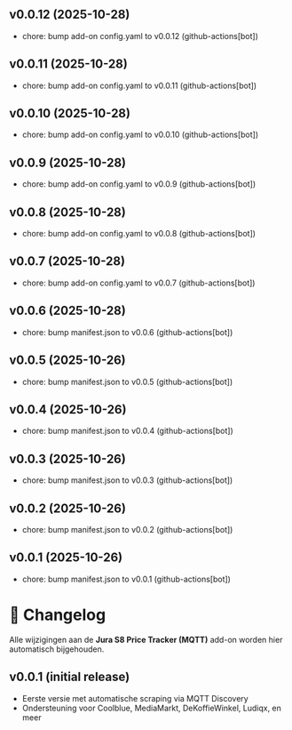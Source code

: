 ## v0.0.12 (2025-10-28)

- chore: bump add-on config.yaml to v0.0.12 (github-actions[bot])

## v0.0.11 (2025-10-28)

- chore: bump add-on config.yaml to v0.0.11 (github-actions[bot])

## v0.0.10 (2025-10-28)

- chore: bump add-on config.yaml to v0.0.10 (github-actions[bot])

## v0.0.9 (2025-10-28)

- chore: bump add-on config.yaml to v0.0.9 (github-actions[bot])

## v0.0.8 (2025-10-28)

- chore: bump add-on config.yaml to v0.0.8 (github-actions[bot])

## v0.0.7 (2025-10-28)

- chore: bump add-on config.yaml to v0.0.7 (github-actions[bot])

## v0.0.6 (2025-10-28)

- chore: bump manifest.json to v0.0.6 (github-actions[bot])

## v0.0.5 (2025-10-26)

- chore: bump manifest.json to v0.0.5 (github-actions[bot])

## v0.0.4 (2025-10-26)

- chore: bump manifest.json to v0.0.4 (github-actions[bot])

## v0.0.3 (2025-10-26)

- chore: bump manifest.json to v0.0.3 (github-actions[bot])

## v0.0.2 (2025-10-26)

- chore: bump manifest.json to v0.0.2 (github-actions[bot])

## v0.0.1 (2025-10-26)

- chore: bump manifest.json to v0.0.1 (github-actions[bot])

# 🧾 Changelog

Alle wijzigingen aan de **Jura S8 Price Tracker (MQTT)** add-on worden hier automatisch bijgehouden.

## v0.0.1 (initial release)
- Eerste versie met automatische scraping via MQTT Discovery
- Ondersteuning voor Coolblue, MediaMarkt, DeKoffieWinkel, Ludiqx, en meer
